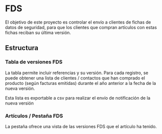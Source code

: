 # FDS

El objetivo de este proyecto es controlar el envío a clientes de fichas de datos de seguridad, para que los clientes que compran artículos con estas fichas reciban su última versión.

## Estructura

### Tabla de versiones FDS
La tabla permite incluir referencias y su versión. Para cada registro, se puede obtener una lista de clientes / contactos que han comprado el producto (según facturas emitidas) durante el año anterior a la fecha de la nueva versión.

Esta lista es exportable a csv para realizar el envío de notificación de la nueva versión

### Artículos / Pestaña FDS
La pestaña ofrece una vista de las versiones FDS que el artículo ha tenido.